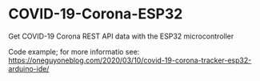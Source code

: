 # COVID-19-Corona-ESP32
Get COVID-19 Corona REST API data with the ESP32 microcontroller

Code example; for more informatio see: https://oneguyoneblog.com/2020/03/10/covid-19-corona-tracker-esp32-arduino-ide/
